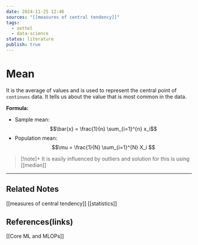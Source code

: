 ```yaml
---
date: 2024-11-25 12:46
sources: "[[measures of central tendency]]"
tags:
  - zettel
  - data-science
status: literature
publish: true
---
```

# Mean

It is the average of values and is used to represent the central point of `continuos` data. It tells us about the value that is most common in the data.

**Formula:**
- Sample mean: $$\bar{x} = \frac{1}{n} \sum_{i=1}^{n} x_i$$
- Population mean: $$\mu = \frac{1}{N} \sum_{i=1}^{N} X_i
$$

> [!note]+
> It is easily influenced by outliers and solution for this is using [[median]]

---
## Related Notes
[[measures of central tendency]]
[[statistics]]

## References(links)
[[Core ML and MLOPs]]